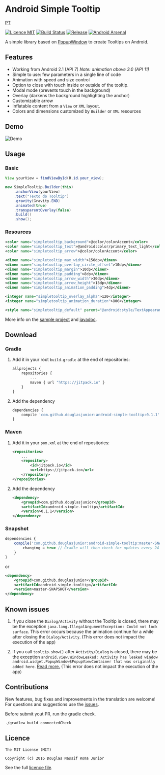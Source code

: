 # Android Simple Tooltip

[PT](https://github.com/douglasjunior/android-simple-tooltip/blob/master/README.pt.md)

[![Licence MIT](https://img.shields.io/badge/licence-MIT-blue.svg)](https://github.com/douglasjunior/android-simple-tooltip/blob/master/LICENSE)
[![Build Status](https://travis-ci.org/douglasjunior/android-simple-tooltip.svg?branch=master)](https://travis-ci.org/douglasjunior/android-simple-tooltip)
[![Release](https://jitpack.io/v/douglasjunior/android-simple-tooltip.svg)](https://jitpack.io/#douglasjunior/android-simple-tooltip)
[![Android Arsenal](https://img.shields.io/badge/Android%20Arsenal-Android%20Simple%20Tooltip-yellow.svg?style=flat)](http://android-arsenal.com/details/1/3578)

A simple library based on [PopupWindow](http://developer.android.com/intl/pt-br/reference/android/widget/PopupWindow.html) to create Tooltips on Android.

## Features

 - Working from Android 2.1 (API 7) *Note: animation above 3.0 (API 11)*
 - Simple to use: few parameters in a single line of code
 - Animation with speed and size control
 - Option to close with touch inside or outside of the tooltip.
 - Modal mode (prevents touch in the background)
 - Overlay (darkens the background highlighting the anchor)
 - Customizable arrow
 - Inflatable content from a `View` or `XML` layout.
 - Colors and dimensions customized by `Builder` or `XML` resources

## Demo

![Demo](https://raw.githubusercontent.com/douglasjunior/android-simple-tooltip/master/screenshots/demo.gif)

## Usage
### Basic

```java
View yourView = findViewById(R.id.your_view);

new SimpleTooltip.Builder(this)
    .anchorView(yourView)
    .text("Texto do Tooltip")
    .gravity(Gravity.END)
    .animated(true)
    .transparentOverlay(false)
    .build()
    .show();
```

### Resources

```xml
<color name="simpletooltip_background">@color/colorAccent</color>
<color name="simpletooltip_text">@android:color/primary_text_light</color>
<color name="simpletooltip_arrow">@color/colorAccent</color>
```
```xml
<dimen name="simpletooltip_max_width">150dp</dimen>
<dimen name="simpletooltip_overlay_circle_offset">10dp</dimen>
<dimen name="simpletooltip_margin">10dp</dimen>
<dimen name="simpletooltip_padding">8dp</dimen>
<dimen name="simpletooltip_arrow_width">30dp</dimen>
<dimen name="simpletooltip_arrow_height">15dp</dimen>
<dimen name="simpletooltip_animation_padding">4dp</dimen>
```
```xml
<integer name="simpletooltip_overlay_alpha">120</integer>
<integer name="simpletooltip_animation_duration">800</integer>
```
```xml
<style name="simpletooltip_default" parent="@android:style/TextAppearance.Medium"></style>
```

More info on the [sample project](https://github.com/douglasjunior/android-simple-tooltip/blob/master/sample/src/main/java/io/github/douglasjunior/androidSimpleTooltip/sample/MainActivity.java) and [javadoc](https://jitpack.io/com/github/douglasjunior/android-simple-tooltip/master-SNAPSHOT/javadoc/).

## Download
### Gradle

1. Add it in your root `build.gradle` at the end of repositories:

    ```javascript
    allprojects {
    	repositories {
    		...
    		maven { url "https://jitpack.io" }
    	}
    }
    ```

2. Add the dependency

    ```javascript
    dependencies {
        compile 'com.github.douglasjunior:android-simple-tooltip:0.1.1'
    }
    ```

### Maven

1. Add it in your `pom.xml` at the end of repositories:

    ```xml
    <repositories>
        ...
    	<repository>
    	    <id>jitpack.io</id>
    	    <url>https://jitpack.io</url>
    	</repository>
    </repositories>
    ```

2. Add the dependency

    ```xml
    <dependency>
        <groupId>com.github.douglasjunior</groupId>
        <artifactId>android-simple-tooltip</artifactId>
        <version>0.1.1</version>
    </dependency>
    ```

### Snapshot

```javascript
dependencies {
    compile('com.github.douglasjunior:android-simple-tooltip:master-SNAPSHOT') {
        changing = true // Gradle will then check for updates every 24 hours
    }
}
```

or

```xml
<dependency>
    <groupId>com.github.douglasjunior</groupId>
    <artifactId>android-simple-tooltip</artifactId>
    <version>master-SNAPSHOT</version>
</dependency>
```

## Known issues

1. If you close the `Dialog/Activity` without the Tooltip is closed, there may be the exception `java.lang.IllegalArgumentException: Could not lock surface`. This error occurs because the animation continue for a while after closing the `Dialog/Activity`. (This error does not impact the execution of the app)

2. If you call `tooltip.show()` after `Activity/Dialog` is closed, there may be the exception `android.view.WindowLeaked: Activity has leaked window android.widget.PopupWindow$PopupViewContainer that was originally added here`. [Read more.](http://stackoverflow.com/questions/2850573/activity-has-leaked-window-that-was-originally-added) (This error does not impact the execution of the app)

## Contributions

New features, bug fixes and improvements in the translation are welcome! For questions and suggestions use the [issues](https://github.com/douglasjunior/android-simple-tooltip/issues).

Before submit yout PR, run the gradle check.
```bash
./gradlew build connectedCheck
```

## Licence

```
The MIT License (MIT)

Copyright (c) 2016 Douglas Nassif Roma Junior
```

See the full [licence file](https://github.com/douglasjunior/android-simple-tooltip/blob/master/LICENSE).
